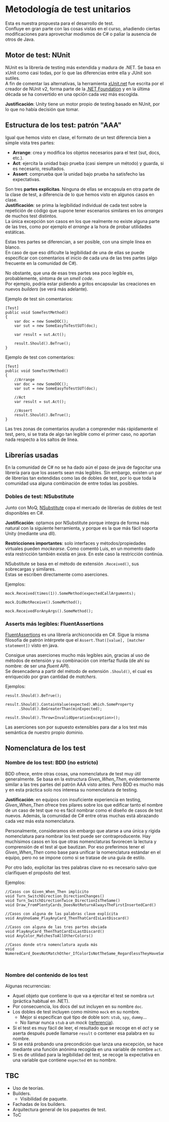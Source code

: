 # Metodología de test unitarios

Esta es nuestra propuesta para el desarrollo de test.  
Confluye en gran parte con las cosas vistas en el curso,
añadiendo ciertas modificaciones para aprovechar modismos de C#
o paliar la ausencia de otros de Java.

## Motor de test: NUnit

NUnit es la librería de testing más extendida y madura de .NET. Se basa en xUnit como casi todas, por
lo que las diferencias entre ella y JUnit son sutiles.  
A fin de comentar las alternativas, la herramienta [xUnit.net](https://github.com/xunit/xunit) fue escrita
por el creador de NUnit v2, forma parte de la [.NET Foundation](https://dotnetfoundation.org/)
y en la última década se ha convertido en una opción cada vez más escogida.

**Justificación**: Unity tiene un motor propio de testing basado en NUnit, por lo que no había decisión que tomar.   

## Estructura de los test: patrón "AAA"
Igual que hemos visto en clase, el formato de un test diferencia bien a simple vista tres partes:

- **Arrange**: crea y modifica los objetos necesarios para el test (sut, docs, etc.).
- **Act**: ejercita la unidad bajo prueba (casi siempre un método) y guarda, si es necesario, resultados.
- **Assert**: comprueba que la unidad bajo prueba ha satisfecho las expectativas.

Son tres **partes explícitas**. Ninguna de ellas se encapsula en otra parte de la clase de test,
a diferencia de lo que hemos visto en algunos casos en clase.  
**Justificación**: se prima la legibilidad individual de cada test
sobre la repetición de código que supone tener escenarios similares en los *arranges* de muchos test distintos.  
La única excepción son casos en los que realmente no existe alguna parte de las tres, como por ejemplo el *arrange*
a la hora de probar utilidades estáticas.

Estas tres partes se diferencian, a ser posible, con una simple línea en blanco.  
En caso de que eso dificulte la legibilidad de una de ellas se puede especificar con
comentarios el inicio de cada una de las tres partes (algo frecuente en la comunidad de C#).

No obstante, que una de esas tres partes sea poco legible es, probablemente, síntoma de un *smell code*.  
Por ejemplo, podría estar pidiendo a gritos encapsular las creaciones en nuevos *builders* (se verá más adelante).

Ejemplo de test sin comentarios:
```
[Test]
public void SomeTestMethod()
{
    var doc = new SomeDOC();
    var sut = new SomeEasyToTestSUT(doc);
    
    var result = sut.Act();
    
    result.Should().BeTrue();
}
```

Ejemplo de test con comentarios:
```
[Test]
public void SomeTestMethod()
{
    //Arrange
    var doc = new SomeDOC();
    var sut = new SomeEasyToTestSUT(doc);
    
    //Act
    var result = sut.Act();
    
    //Assert
    result.Should().BeTrue();
}
```
Las tres zonas de comentarios ayudan a comprender más rápidamente el test, pero, si se trata de 
algo tan legible como el primer caso, no aportan nada respecto a los saltos de línea.



## Librerías usadas

En la comunidad de C# no se ha dado aún el paso de java de fagocitar una librería para que los
asserts sean más legibles. Sin embargo, existen un par de librerías tan extendidas como las de
dobles de test, por lo que toda la comunidad usa alguna combinación de entre todas las posibles.


### Dobles de test: NSubstitute

Junto con MoQ, [NSubstitute](https://nsubstitute.github.io/help/getting-started/) copa el mercado de librerías de dobles de test disponibles en C#.

**Justificación**: optamos por NSubstitute porque integra de forma más natural con la siguiente herramienta,
y porque es la que más fácil soporta Unity (mediante una dll).

**Restricciones importantes**: solo interfaces y métodos/propiedades virtuales pueden *mockearse*. Como comentó
Luis, en un momento dado esta restricción también existía en java. En este caso la restricción continúa.

NSubstitute se basa en el método de extensión `.Received()`, sus sobrecargas y similares.  
Estas se escriben directamente como aserciones.

Ejemplos:
```
mock.Received(times(1)).SomeMethod(expectedCallArguments);

mock.DidNotReceive().SomeMethod();

mock.ReceivedForAnyArgs().SomeMethod();
```

### Asserts más legibles: FluentAssertions

[FluentAssertions](https://fluentassertions.com/introduction) es una librería archiconocida en C#. Sigue la misma filosofía de patrón intérprete que el `Assert.That([value], [matcher statement])` visto en java.

Consigue unas aserciones mucho más legibles aún, gracias al uso de métodos de extensión y su combinación con interfaz fluida (de ahí su nombre: de ser una *fluent API*).  
Se desencadena a partir del método de extensión `.Should()`, el cual es enriquecido por gran cantidad de *matchers*.

Ejemplos:
```
result.Should().BeTrue();

result.Should().ContainValue(expected).Which.SomeProperty
      .Should().BeGreaterThan(minExpected);
      
result.Should().Throw<InvalidOperationException>();    
```

Las aserciones son por supuesto extensibles para dar a los test más semántica de nuestro propio dominio.

## Nomenclatura de los test

### Nombre de los test: BDD (no estricto)

BDD ofrece, entre otras cosas, una nomenclatura de test muy útil generalmente. Se basa en la estructura *Given_When_Then*,
evidentemente similar a las tres partes del patrón AAA visto antes. Pero BDD es mucho más y en esta práctica solo nos interesa
su nomenclatura de testing.  

**Justificación**: en equipos con insuficiente experiencia en testing, *Given_When_Then* ofrece tres pilares sobre los que edificar
tanto el nombre de un caso de test que no es fácil nombrar como el diseño de casos de test nuevos. Además, la comunidad de C# entre
otras muchas está abrazando cada vez más esta nomenclatura.

Personalmente, consideramos sin embargo que atarse a una única y rígida nomenclatura para nombrar los test puede ser contraproducente.
Hay muchísimos casos en los que otras nomenclaturas favorecen la lectura y comprensión de el test al que bautizan.
Por eso preferimos tener el *Given_When_Then* como base para unificar la nomenclatura estándar en el equipo, pero no se impone como si se tratase de una guía de estilo.

Por otro lado, explicitar las tres palabras clave no es necesario salvo que clarifiquen el propósito del test.

Ejemplos:
```
//Casos con Given_When_Then implícito
void Turn_SwitchDirection_DirectionChanges()
void Turn_SwitchDirectionTwice_DirectionIsTheSame()
void Draw_FromPlentyCards_DoesNotReturnAlwaysTheFirstInsertedCard()

//Casos con alguna de las palabras clave explícita
void AnyUnoGame_PlayAnyCard_ThenThatCardIsLastDiscard()

//Casos con alguna de las tres partes obviada
void PlayAnyCard_ThenThatCardIsLastDiscard()
void AnyColor_MatchesToAllOtherColors()

//Casos donde otra nomenclatura ayuda más
void NumeredCard_DoesNotMatchOther_IfColorIsNotTheSame_RegardlessTheyHaveSameNumber()

    
```

### Nombre del contenido de los test

Algunas recurrencias:
- Aquel objeto que contiene lo que va a ejercitar el test se nombra `sut` (práctica habitual en .NET).
- Por consecuencia, los docs del sut incluyen en su nombre `doc`.
- Los dobles de test incluyen como mínimo `mock` en su nombre.
  - Mejor si especifican qué tipo de doble son: `stub`, `spy`, `dummy`...
  - No llamar nunca `stub` a un *mock* ([referencia](https://martinfowler.com/articles/mocksArentStubs.html)).
- Si el test es muy fácil de leer, el resultado que se recoge en el *act* y se aserta después puede llamarse `result` o contener esa palabra en su nombre.
- Si se está probando una precondición que lanza una excepción, se hace mediante una función anónima recogida en una variable de nombre `act`.
- Si es de utilidad para la legibilidad del test, se recoge la expectativa en una variable que contiene `expected` en su nombre.

## TBC

- Uso de teorías.
- Builders.
  - Visibilidad de paquete.
- Fachadas de los builders.
- Arquitectura general de los paquetes de test.
- ToC
